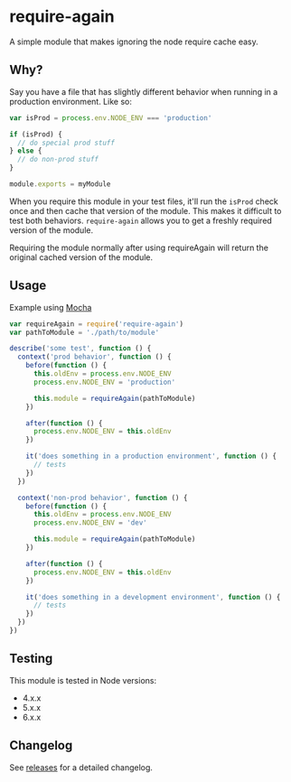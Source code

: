 # require-again
A simple module that makes ignoring the node require cache easy.

## Why?

Say you have a file that has slightly different behavior when running in a production environment. Like so:

```js
var isProd = process.env.NODE_ENV === 'production'

if (isProd) {
  // do special prod stuff
} else {
  // do non-prod stuff
}

module.exports = myModule
```

When you require this module in your test files, it'll run the `isProd` check once and then cache that version of the module. This makes it difficult to test both behaviors. `require-again` allows you to get a freshly required version of the module.

Requiring the module normally after using requireAgain will return the original cached version of the module.

## Usage

Example using [Mocha](https://mochajs.org/)

```js
var requireAgain = require('require-again')
var pathToModule = './path/to/module'

describe('some test', function () {
  context('prod behavior', function () {
    before(function () {
      this.oldEnv = process.env.NODE_ENV
      process.env.NODE_ENV = 'production'

      this.module = requireAgain(pathToModule)
    })

    after(function () {
      process.env.NODE_ENV = this.oldEnv
    })

    it('does something in a production environment', function () {
      // tests
    })
  })

  context('non-prod behavior', function () {
    before(function () {
      this.oldEnv = process.env.NODE_ENV
      process.env.NODE_ENV = 'dev'

      this.module = requireAgain(pathToModule)
    })

    after(function () {
      process.env.NODE_ENV = this.oldEnv
    })

    it('does something in a development environment', function () {
      // tests
    })
  })
})
```

## Testing

This module is tested in Node versions:

* 4.x.x
* 5.x.x
* 6.x.x

## Changelog

See [releases](https://github.com/crookedneighbor/require-again/releases) for a detailed changelog.
